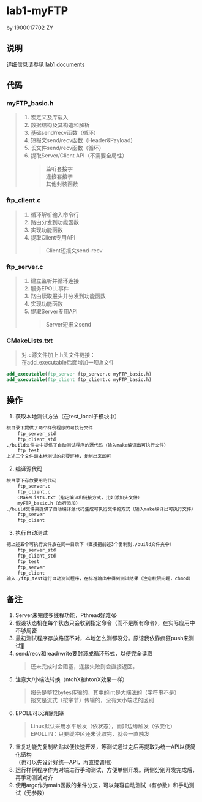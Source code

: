 # lab1-myFTP
by 1900017702 ZY
## 说明
详细信息请参见 [lab1 documents](https://edu.n2sys.cn/#/tut_lab/lv1/README)

## 代码
### myFTP_basic.h
> 1. 宏定义及库载入
> 2. 数据结构及其构造和解析
> 3. 基础send/recv函数（循环）
> 4. 短报文send/recv函数（Header&Payload）
> 5. 长文件send/recv函数（循环）
> 6. 提取Server/Client API（不需要全局性）
>       > 监听套接字<br>
>       > 连接套接字<br>
>       > 其他封装函数

### ftp_client.c
> 1. 循环解析输入命令行
> 2. 路由分发到功能函数
> 3. 实现功能函数
> 4. 提取Client专用API
>       > Client短报文send-recv
### ftp_server.c
> 1. 建立监听并循环连接
> 2. 服务EPOLL事件
> 3. 路由读取报头并分发到功能函数
> 4. 实现功能函数
> 5. 提取Server专用API
>       > Server短报文send
### CMakeLists.txt
> 对.c源文件加上.h头文件链接：<br>
    在add_executable后面增加一项.h文件
```CMake
add_executable(ftp_server ftp_server.c myFTP_basic.h)
add_executable(ftp_client ftp_client.c myFTP_basic.h)
```

## 操作
1. 获取本地测试方法（在test_local子模块中）
```txt
根目录下提供了两个样例程序的可执行文件
    ftp_server_std
    ftp_client_std
./build文件夹中提供了自动测试程序的源代码（输入make编译出可执行文件）
    ftp_test
上述三个文件即本地测试的必要环境，复制出来即可
```
2. 编译源代码
```txt
根目录下存放要用的代码
    ftp_server.c
    ftp_client.c
    CMakeLists.txt（指定编译和链接方式，比如添加头文件）
    myFTP_basic.h（自行添加）
./build文件夹提供了自动编译源代码生成可执行文件的方式（输入make编译出可执行文件）
    ftp_server
    ftp_client
```
3. 执行自动测试
```txt
把上述五个可执行文件放在同一目录下（直接把前述3个复制到./build文件夹中）
    ftp_server_std
    ftp_client_std
    ftp_test
    ftp_server
    ftp_client
输入./ftp_test运行自动测试程序，在标准输出中得到测试结果（注意权限问题，chmod）
```

## 备注
1. Server未完成多线程功能，Pthread好难😭
2. 假设状态机在每个状态只会收到指定命令（而不是所有命令），在实际应用中不够周密
3. 最初测试程序存放路径不对，本地怎么测都没分。原谅我依靠疯狂push来测试🥺
4. send/recv和read/write要封装成循环形式，以便完全读取
    > 还未完成时会阻塞，连接失败则会直接返回。
5. 注意大/小端法转换（ntohX和htonX效果一样）
    > 报头是整12bytes传输的，其中的int是大端法的（字符串不是）<br>
    > 报文是流式（按字节）传输的，没有大小端法的区别
6. EPOLL可以消除阻塞
    > Linux默认采用水平触发（依状态），而非边缘触发（依变化）<br>
    > EPOLLIN：只要缓冲区还未读取完，就会一直触发
7. 重复功能先复制粘贴以便快速开发，等测试通过之后再提取为统一API以便简化结构<br>
   （也可以先设计好统一API，再直接调用）
8. 运行样例程序作为对端进行手动测试，方便单侧开发。两侧分别开发完成后，再手动测试对齐
9. 使用argc作为main函数的条件分支，可以兼容自动测试（有参数）和手动测试（无参数）